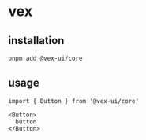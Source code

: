 # vex

## installation

```sh
pnpm add @vex-ui/core
```

## usage

```vue
import { Button } from '@vex-ui/core'

<Button>
  button
</Button>
```

